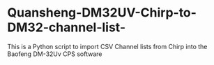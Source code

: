 # Quansheng-DM32UV-Chirp-to-DM32-channel-list-
This is a Python script to import CSV  Channel lists from Chirp into the Baofeng DM-32Uv CPS software
